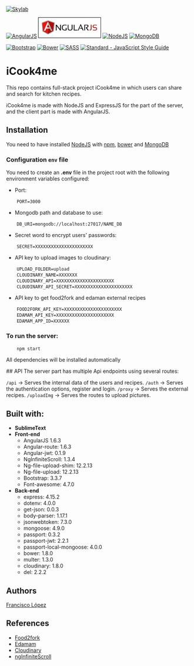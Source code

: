 [![Skylab](https://github.com/FransLopez/logo-images/blob/master/logos/skylab-56.png)](http://www.skylabcoders.com/)  

[![AngularJS](https://github.com/FransLopez/logo-images/blob/master/logos/angularjs.png)](https://angularjs.org/)
[![AngularJS](https://github.com/Iggy-Codes/logo-images/blob/master/logos/angularjs.png)](https://angularjs.org/)
[![NodeJS](https://github.com/FransLopez/logo-images/blob/master/logos/nodejs.png)](https://nodejs.org/)
[![MongoDB](https://github.com/FransLopez/logo-images/blob/master/logos/mongodb.png)](https://www.mongodb.com/)

[![Bootstrap](https://github.com/FransLopez/logo-images/blob/master/logos/bootstrap.png)](http://getbootstrap.com/)
[![Bower](https://github.com/FransLopez/logo-images/blob/master/logos/bower.png)](https://bower.io/)
[![SASS](https://github.com/FransLopez/logo-images/blob/master/logos/sass.png)](http://sass-lang.com/) 
[![Standard - JavaScript Style Guide](https://img.shields.io/badge/code%20style-standard-brightgreen.svg)](http://standardjs.com/)

# iCook4me

This repo contains full-stack project iCook4me in which users can share and search for kitchen recipes.

iCook4me is made with NodeJS and ExpressJS for the part of the server, and the client part is made with AngularJS.


## Installation

You need to have installed [NodeJS](https://nodejs.org/) with [npm](https://www.npmjs.com/), [bower](https://bower.io/) and [MongoDB](https://www.mongodb.com/)

### Configuration `env` file
You need to create an **.env** file in the project root with the following environment variables configured:
- Port:
```
    PORT=3000
```

- Mongodb path and database to use:
```
    DB_URI=mongodb://localhost:27017/NAME_DB
```

- Secret word to encrypt users' passwords:
```
    SECRET=XXXXXXXXXXXXXXXXXXXXXX
```

- API key to upload images to cloudinary:
```
    UPLOAD_FOLDER=upload
    CLOUDINARY_NAME=XXXXXXX
    CLOUDINARY_API=XXXXXXXXXXXXXXXXXXXXXX
    CLOUDINARY_API_SECRET=XXXXXXXXXXXXXXXXXXXXXX
```

- API key to get food2fork and edaman external recipes
```
    FOOD2FORK_API_KEY=XXXXXXXXXXXXXXXXXXXXXX
    EDAMAM_API_KEY=XXXXXXXXXXXXXXXXXXXXXX
    EDAMAM_APP_ID=XXXXXX
```


### To run the server:
```
    npm start
```
All dependencies will be installed automatically

## API
The server part has multiple Api endpoints using several routes:

`/api` -> Serves the internal data of the users and recipes.
`/auth` -> Serves the authentication options, register and login.
`/proxy` -> Serves the external recipes.
`/uploadImg` -> Serves the routes to upload pictures.

## Built with:
* **SublimeText**
* **Front-end**
    - AngularJS 1.6.3
    - Angular-route: 1.6.3
    - Angular-jwt: 0.1.9
    - NgInfiniteScroll: 1.3.4
    - Ng-file-upload-shim: 12.2.13
    - Ng-file-upload: 12.2.13
    - Bootstrap: 3.3.7
    - Font-awesome: 4.7.0
* **Back-end**
    - express: 4.15.2
    - dotenv: 4.0.0
    - get-json: 0.0.3
    - body-parser: 1.17.1
    - jsonwebtoken: 7.3.0
    - mongoose: 4.9.0
    - passport: 0.3.2
    - passport-jwt: 2.2.1
    - passport-local-mongoose: 4.0.0
    - bower: 1.8.0
    - multer: 1.3.0
    - cloudinary: 1.8.0
    - del: 2.2.2

## Authors
[Francisco  López](https://github.com/FransLopez)

## References
- [Food2fork](http://food2fork.com/)
- [Edamam](https://www.edamam.com/)
- [Cloudinary](http://cloudinary.com/)
- [ngInfiniteScroll](https://sroze.github.io/ngInfiniteScroll/)



